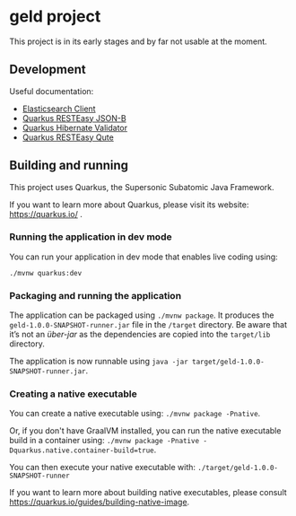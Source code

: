 # geld project

This project is in its early stages and by far not usable at the moment.

## Development

Useful documentation:

* [Elasticsearch Client](https://www.elastic.co/guide/en/elasticsearch/client/java-rest/master/java-rest-high-getting-started-maven.html)
* [Quarkus RESTEasy JSON-B](https://quarkus.io/guides/rest-json)
* [Quarkus Hibernate Validator](https://quarkus.io/guides/validation)
* [Quarkus RESTEasy Qute](https://quarkus.io/guides/qute)

## Building and running

This project uses Quarkus, the Supersonic Subatomic Java Framework.

If you want to learn more about Quarkus, please visit its website: https://quarkus.io/ .

### Running the application in dev mode

You can run your application in dev mode that enables live coding using:
```
./mvnw quarkus:dev
```

### Packaging and running the application

The application can be packaged using `./mvnw package`.
It produces the `geld-1.0.0-SNAPSHOT-runner.jar` file in the `/target` directory.
Be aware that it’s not an _über-jar_ as the dependencies are copied into the `target/lib` directory.

The application is now runnable using `java -jar target/geld-1.0.0-SNAPSHOT-runner.jar`.

### Creating a native executable

You can create a native executable using: `./mvnw package -Pnative`.

Or, if you don't have GraalVM installed, you can run the native executable build in a container using: `./mvnw package -Pnative -Dquarkus.native.container-build=true`.

You can then execute your native executable with: `./target/geld-1.0.0-SNAPSHOT-runner`

If you want to learn more about building native executables, please consult https://quarkus.io/guides/building-native-image.